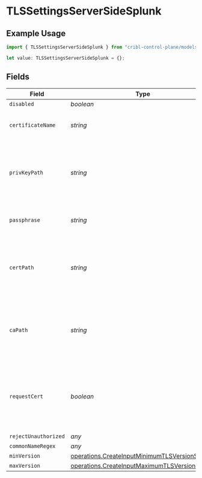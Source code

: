 # TLSSettingsServerSideSplunk

## Example Usage

```typescript
import { TLSSettingsServerSideSplunk } from "cribl-control-plane/models/operations";

let value: TLSSettingsServerSideSplunk = {};
```

## Fields

| Field                                                                                                          | Type                                                                                                           | Required                                                                                                       | Description                                                                                                    |
| -------------------------------------------------------------------------------------------------------------- | -------------------------------------------------------------------------------------------------------------- | -------------------------------------------------------------------------------------------------------------- | -------------------------------------------------------------------------------------------------------------- |
| `disabled`                                                                                                     | *boolean*                                                                                                      | :heavy_minus_sign:                                                                                             | N/A                                                                                                            |
| `certificateName`                                                                                              | *string*                                                                                                       | :heavy_minus_sign:                                                                                             | The name of the predefined certificate                                                                         |
| `privKeyPath`                                                                                                  | *string*                                                                                                       | :heavy_minus_sign:                                                                                             | Path on server containing the private key to use. PEM format. Can reference $ENV_VARS.                         |
| `passphrase`                                                                                                   | *string*                                                                                                       | :heavy_minus_sign:                                                                                             | Passphrase to use to decrypt private key                                                                       |
| `certPath`                                                                                                     | *string*                                                                                                       | :heavy_minus_sign:                                                                                             | Path on server containing certificates to use. PEM format. Can reference $ENV_VARS.                            |
| `caPath`                                                                                                       | *string*                                                                                                       | :heavy_minus_sign:                                                                                             | Path on server containing CA certificates to use. PEM format. Can reference $ENV_VARS.                         |
| `requestCert`                                                                                                  | *boolean*                                                                                                      | :heavy_minus_sign:                                                                                             | Require clients to present their certificates. Used to perform client authentication using SSL certs.          |
| `rejectUnauthorized`                                                                                           | *any*                                                                                                          | :heavy_minus_sign:                                                                                             | N/A                                                                                                            |
| `commonNameRegex`                                                                                              | *any*                                                                                                          | :heavy_minus_sign:                                                                                             | N/A                                                                                                            |
| `minVersion`                                                                                                   | [operations.CreateInputMinimumTLSVersionSplunk](../../models/operations/createinputminimumtlsversionsplunk.md) | :heavy_minus_sign:                                                                                             | N/A                                                                                                            |
| `maxVersion`                                                                                                   | [operations.CreateInputMaximumTLSVersionSplunk](../../models/operations/createinputmaximumtlsversionsplunk.md) | :heavy_minus_sign:                                                                                             | N/A                                                                                                            |